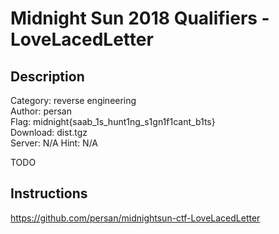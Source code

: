 # Midnight Sun 2018 Qualifiers - LoveLacedLetter

## Description

Category: reverse engineering  
Author: persan  
Flag: midnight{saab_1s_hunt1ng_s1gn1f1cant_b1ts}  
Download: dist.tgz  
Server: N/A
Hint: N/A

TODO

## Instructions

https://github.com/persan/midnightsun-ctf-LoveLacedLetter
